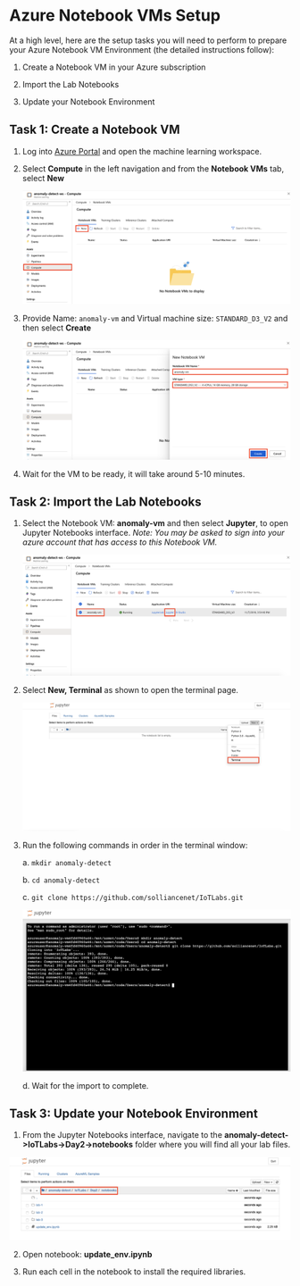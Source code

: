 # Azure Notebook VMs Setup

At a high level, here are the setup tasks you will need to perform to prepare your Azure Notebook VM Environment (the detailed instructions follow):

1. Create a Notebook VM in your Azure subscription

2. Import the Lab Notebooks

3. Update your Notebook Environment 

## Task 1: Create a Notebook VM

1. Log into [Azure Portal](https://portal.azure.com/) and open the machine learning workspace.

2. Select **Compute** in the left navigation and from the **Notebook VMs** tab, select **New**

   ![Select Create New Notebook VMs in Azure Portal](images/01.png 'New Notebook VM')

3. Provide Name: `anomaly-vm` and Virtual machine size: `STANDARD_D3_V2` and then select **Create**

   ![Create New Notebook VM](images/02.png 'Create New Notebook VM')
  
4. Wait for the VM to be ready, it will take around 5-10 minutes.

## Task 2: Import the Lab Notebooks

1. Select the Notebook VM: **anomaly-vm** and then select **Jupyter**, to open Jupyter Notebooks interface. *Note: You may be asked to sign into your azure account that has access to this Notebook VM.*

   ![Open Jupyter Notebooks Interface](images/03.png 'Open Jupyter Notebooks')

2. Select **New, Terminal** as shown to open the terminal page.

   ![Open Terminal Page](images/04.png 'Open Terminal')
  
3. Run the following commands in order in the terminal window:

   a. `mkdir anomaly-detect`
   
   b. `cd anomaly-detect`
   
   c. `git clone https://github.com/solliancenet/IoTLabs.git`
   
      ![Clone Github Repository](images/05.png 'Clone Github Repository')
   
   d. Wait for the import to complete.

## Task 3: Update your Notebook Environment 

1.  From the Jupyter Notebooks interface, navigate to the **anomaly-detect->IoTLabs->Day2->notebooks** folder where you will find all your lab files.

   ![Find your Lab Notebooks](images/06.png 'Notebooks')

2. Open notebook: **update_env.ipynb**

3. Run each cell in the notebook to install the required libraries.
